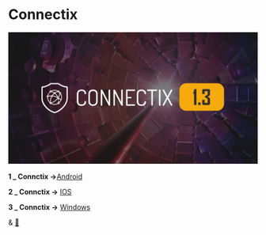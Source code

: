 <h1>Connectix </h1>


![alt text](image/c1.jpg "Title")



 **1 _ Connctix →**[Android](https://apps.irancdn.org/android/Connectix-1.3.2.apk)
 
**2 _ Connctix →** [IOS](http://testflight.apple.com/join/ATDvld9Y) 

**3 _ Connctix →** [Windows](https://apps.irancdn.org/windows/Connectix-1.3.2.zip)

& [🎥](https://drive.google.com/file/d/1ZNYhNTZCxctBvze1bEsSok4ujWjHx756/view?usp=drive_web)


